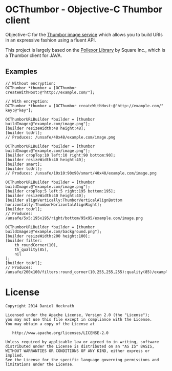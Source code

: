 OCThumbor - Objective-C Thumbor client
=========

Objective-C for the [Thumbor image service][1] which allows you to build URIs
in an expressive fashion using a fluent API.

This project is largely based on the [Pollexor Library][2] by Square Inc., which is a Thumbor client for JAVA.

Examples
--------
```objc
// Without encryption:
OCThumbor *thumbor = [OCThumbor createWithHost:@"http://example.com/"];

// With encryption:
OCThumbor *thumbor = [OCThumbor createWithHost:@"http://example.com/" key:@"key"];
```

```objc
OCThumborURLBuilder *builder = [thumbor buildImage:@"example.com/image.png"];
[builder resizeWidth:48 height:48];
[builder toUrl];
// Produces: /unsafe/48x48/example.com/image.png

OCThumborURLBuilder *builder = [thumbor buildImage:@"example.com/image.png"];
[builder cropTop:10 left:10 right:90 bottom:90];
[builder resizeWidth:40 height:40];
[builder smart];
[builder toUrl];
// Produces: /unsafe/10x10:90x90/smart/40x40/example.com/image.png

OCThumborURLBuilder *builder = [thumbor buildImage:@"example.com/image.png"];
[builder cropTop:5 left:5 right:195 bottom:195];
[builder resizeWidth:40 height:40];
[builder alignVertically:ThumborVerticalAlignBottom horizontally:ThumborHorizontalAlignRight];
[builder toUrl];
// Produces: /unsafe/5x5:195x195/right/bottom/95x95/example.com/image.png

OCThumborURLBuilder *builder = [thumbor buildImage:@"example.com/background.png"];
[builder resizeWidth:200 height:100];
[builder filter:
	th_roundCorner(10),
	th_quality(85),
	nil
];
[builder toUrl];
// Produces: /unsafe/200x100/filters:round_corner(10,255,255,255):quality(85)/example.com/background.png
```

License
=======

    Copyright 2014 Daniel Heckrath

    Licensed under the Apache License, Version 2.0 (the "License");
    you may not use this file except in compliance with the License.
    You may obtain a copy of the License at

       http://www.apache.org/licenses/LICENSE-2.0

    Unless required by applicable law or agreed to in writing, software
    distributed under the License is distributed on an "AS IS" BASIS,
    WITHOUT WARRANTIES OR CONDITIONS OF ANY KIND, either express or implied.
    See the License for the specific language governing permissions and
    limitations under the License.

[1]: https://github.com/globocom/thumbor
[2]: http://square.github.io/pollexor/
